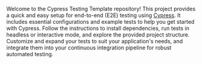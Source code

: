 Welcome to the Cypress Testing Template repository! This project provides a quick and easy setup for end-to-end (E2E) testing using [Cypress](https://www.cypress.io/). It includes essential configurations and example tests to help you get started with Cypress. Follow the instructions to install dependencies, run tests in headless or interactive mode, and explore the provided project structure. Customize and expand your tests to suit your application's needs, and integrate them into your continuous integration pipeline for robust automated testing.
 
  
 
